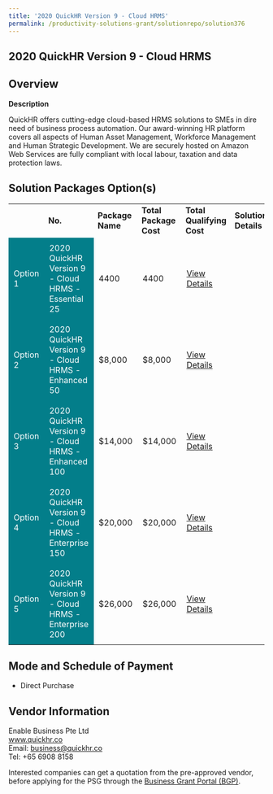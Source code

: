 ```yaml
---
title: '2020 QuickHR Version 9 - Cloud HRMS'
permalink: /productivity-solutions-grant/solutionrepo/solution376
---
```


## 2020 QuickHR Version 9 - Cloud HRMS

## Overview

**Description**

QuickHR offers cutting-edge cloud-based HRMS solutions to SMEs in dire need of business process automation. Our award-winning HR platform covers all aspects of Human Asset Management, Workforce Management and Human Strategic Development. We are securely hosted on Amazon Web Services are fully compliant with local labour, taxation and data protection laws.

## Solution Packages Option(s)

<table>
<th>
<td><b>No.</b></td>
<td><b>Package Name</b></td>
<td><b>Total Package Cost</b></td>
<td><b>Total Qualifying Cost</b></td>
<td><b>Solution Details</b></td>
</th>
<tr>
<td style='padding: 10px; background-color: #037E8A; color: #FFFFFF;'>Option 1</td>
<td style='padding: 10px; background-color: #037E8A; color: #FFFFFF;'>2020 QuickHR Version 9 - Cloud HRMS - Essential 25</td>
<td style='padding: 10px;'>4400</td>
<td style='padding: 10px;'>4400</td>
<td style='padding: 10px;'><a href='https://www.gobusiness.gov.sg/images/psg/Enable_Business_20200084_Annex_3_20200625145618_Part_1.pdf' target='_blank'>View Details</a></td>
</tr>
<tr>
<td style='padding: 10px; background-color: #037E8A; color: #FFFFFF;'>Option 2</td>
<td style='padding: 10px; background-color: #037E8A; color: #FFFFFF;'>2020 QuickHR Version 9 - Cloud HRMS - Enhanced 50</td>
<td style='padding: 10px;'>$8,000</td>
<td style='padding: 10px;'>$8,000</td>
<td style='padding: 10px;'><a href='https://www.gobusiness.gov.sg/images/psg/Enable_Business_20200084_Annex_3_20200625145618_Part_2.pdf' target='_blank'>View Details</a></td>
</tr>
<tr>
<td style='padding: 10px; background-color: #037E8A; color: #FFFFFF;'>Option 3</td>
<td style='padding: 10px; background-color: #037E8A; color: #FFFFFF;'>2020 QuickHR Version 9 - Cloud HRMS - Enhanced 100</td>
<td style='padding: 10px;'>$14,000</td>
<td style='padding: 10px;'>$14,000</td>
<td style='padding: 10px;'><a href='https://www.gobusiness.gov.sg/images/psg/Enable_Business_20200084_Annex_3_20200625145618_Part_3.pdf' target='_blank'>View Details</a></td>
</tr>
<tr>
<td style='padding: 10px; background-color: #037E8A; color: #FFFFFF;'>Option 4</td>
<td style='padding: 10px; background-color: #037E8A; color: #FFFFFF;'>2020 QuickHR Version 9 - Cloud HRMS - Enterprise 150</td>
<td style='padding: 10px;'>$20,000</td>
<td style='padding: 10px;'>$20,000</td>
<td style='padding: 10px;'><a href='https://www.gobusiness.gov.sg/images/psg/Enable_Business_20200084_Annex_3_20200625145618_Part_4.pdf' target='_blank'>View Details</a></td>
</tr>
<tr>
<td style='padding: 10px; background-color: #037E8A; color: #FFFFFF;'>Option 5</td>
<td style='padding: 10px; background-color: #037E8A; color: #FFFFFF;'>2020 QuickHR Version 9 - Cloud HRMS - Enterprise 200</td>
<td style='padding: 10px;'>$26,000</td>
<td style='padding: 10px;'>$26,000</td>
<td style='padding: 10px;'><a href='https://www.gobusiness.gov.sg/images/psg/Enable_Business_20200084_Annex_3_20200625145618_Part_5.pdf' target='_blank'>View Details</a></td>
</tr>
</table>

## Mode and Schedule of Payment

 - Direct Purchase

## Vendor Information

 Enable Business Pte Ltd<br>www.quickhr.co<br>Email: business@quickhr.co<br>Tel: +65 6908 8158

Interested companies can get a quotation from the pre-approved vendor, before applying for the PSG through the <a href='https://www.businessgrants.gov.sg/' target='_blank' rel='noopener'>Business Grant Portal (BGP)</a>.

<script src="/jquery/resize-tables.js"></script>
